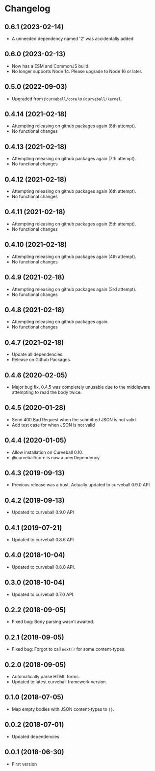 Changelog
=========

0.6.1 (2023-02-14)
------------------

* A unneeded dependency named '2' was accidentally added


0.6.0 (2023-02-13)
------------------

* Now has a ESM and CommonJS build.
* No longer supports Node 14. Please upgrade to Node 16 or later.


0.5.0 (2022-09-03)
------------------

* Upgraded from `@curveball/core` to `@curveball/kernel`.


0.4.14 (2021-02-18)
-------------------

* Attempting releasing on github packages again (8th attempt).
* No functional changes


0.4.13 (2021-02-18)
-------------------

* Attempting releasing on github packages again (7th attempt).
* No functional changes


0.4.12 (2021-02-18)
-------------------

* Attempting releasing on github packages again (6th attempt).
* No functional changes


0.4.11 (2021-02-18)
-------------------

* Attempting releasing on github packages again (5th attempt).
* No functional changes


0.4.10 (2021-02-18)
-------------------

* Attempting releasing on github packages again (4th attempt).
* No functional changes


0.4.9 (2021-02-18)
------------------

* Attempting releasing on github packages again (3rd attempt).
* No functional changes


0.4.8 (2021-02-18)
------------------

* Attempting releasing on github packages again.
* No functional changes


0.4.7 (2021-02-18)
------------------

* Update all dependencies.
* Release on Github Packages.


0.4.6 (2020-02-05)
------------------

* Major bug fix. 0.4.5 was completely unusable due to the middleware attempting
  to read the body twice.


0.4.5 (2020-01-28)
------------------

* Send 400 Bad Request when the submitted JSON is not valid
* Add test case for when JSON is not valid


0.4.4 (2020-01-05)
------------------

* Allow installation on Curveball 0.10.
* @curveball/core is now a peerDependency.


0.4.3 (2019-09-13)
------------------

* Previous release was a bust. Actually updated to curveball 0.9.0 API


0.4.2 (2019-09-13)
------------------

* Updated to curveball 0.9.0 API


0.4.1 (2019-07-21)
------------------

* Updated to curveball 0.8.6 API


0.4.0 (2018-10-04)
------------------

* Updated to curveball 0.8.0 API.


0.3.0 (2018-10-04)
------------------

* Updated to curveball 0.7.0 API.


0.2.2 (2018-09-05)
------------------

* Fixed bug: Body parsing wasn't awaited.


0.2.1 (2018-09-05)
------------------

* Fixed bug: Forgot to call `next()` for some content-types.


0.2.0 (2018-09-05)
------------------

* Automatically parse HTML forms.
* Updated to latest curveball framework version.


0.1.0 (2018-07-05)
------------------

* Map empty bodies with JSON content-types to `{}`.


0.0.2 (2018-07-01)
------------------

* Updated dependencies


0.0.1 (2018-06-30)
------------------

* First version
